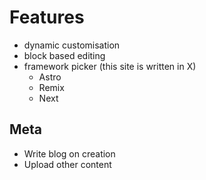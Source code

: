 # Features

- dynamic customisation
- block based editing
- framework picker (this site is written in X)
  - Astro
  - Remix
  - Next

## Meta

- Write blog on creation
- Upload other content

